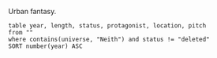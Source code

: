 Urban fantasy. 

```dataview
table year, length, status, protagonist, location, pitch
from ""
where contains(universe, "Neith") and status != "deleted"
SORT number(year) ASC
```
